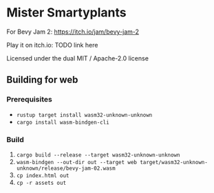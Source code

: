 # Mister Smartyplants

For Bevy Jam 2: https://itch.io/jam/bevy-jam-2

Play it on itch.io: TODO link here

Licensed under the dual MIT / Apache-2.0 license

## Building for web
### Prerequisites
* `rustup target install wasm32-unknown-unknown`
* `cargo install wasm-bindgen-cli`
### Build
1. `cargo build --release --target wasm32-unknown-unknown`
1. `wasm-bindgen --out-dir out --target web target/wasm32-unknown-unknown/release/bevy-jam-02.wasm`
1. `cp index.html out`
1. `cp -r assets out`
